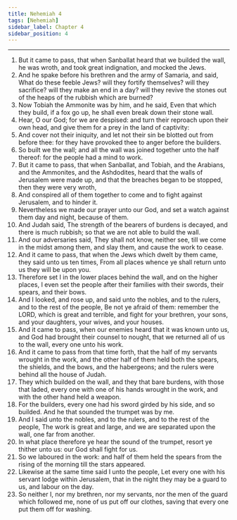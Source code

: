 ```yaml
---
title: Nehemiah 4
tags: [Nehemiah]
sidebar_label: Chapter 4
sidebar_position: 4
---
```


---
1. But it came to pass, that when Sanballat heard that we builded the wall, he was wroth, and took great indignation, and mocked the Jews.
2. And he spake before his brethren and the army of Samaria, and said, What do these feeble Jews? will they fortify themselves? will they sacrifice? will they make an end in a day? will they revive the stones out of the heaps of the rubbish which are burned?
3. Now Tobiah the Ammonite was by him, and he said, Even that which they build, if a fox go up, he shall even break down their stone wall.
4. Hear, O our God; for we are despised: and turn their reproach upon their own head, and give them for a prey in the land of captivity:
5. And cover not their iniquity, and let not their sin be blotted out from before thee: for they have provoked thee to anger before the builders.
6. So built we the wall; and all the wall was joined together unto the half thereof: for the people had a mind to work.
7. But it came to pass, that when Sanballat, and Tobiah, and the Arabians, and the Ammonites, and the Ashdodites, heard that the walls of Jerusalem were made up, and that the breaches began to be stopped, then they were very wroth,
8. And conspired all of them together to come and to fight against Jerusalem, and to hinder it.
9. Nevertheless we made our prayer unto our God, and set a watch against them day and night, because of them.
10. And Judah said, The strength of the bearers of burdens is decayed, and there is much rubbish; so that we are not able to build the wall.
11. And our adversaries said, They shall not know, neither see, till we come in the midst among them, and slay them, and cause the work to cease.
12. And it came to pass, that when the Jews which dwelt by them came, they said unto us ten times, From all places whence ye shall return unto us they will be upon you.
13. Therefore set I in the lower places behind the wall, and on the higher places, I even set the people after their families with their swords, their spears, and their bows.
14. And I looked, and rose up, and said unto the nobles, and to the rulers, and to the rest of the people, Be not ye afraid of them: remember the LORD, which is great and terrible, and fight for your brethren, your sons, and your daughters, your wives, and your houses.
15. And it came to pass, when our enemies heard that it was known unto us, and God had brought their counsel to nought, that we returned all of us to the wall, every one unto his work.
16. And it came to pass from that time forth, that the half of my servants wrought in the work, and the other half of them held both the spears, the shields, and the bows, and the habergeons; and the rulers were behind all the house of Judah.
17. They which builded on the wall, and they that bare burdens, with those that laded, every one with one of his hands wrought in the work, and with the other hand held a weapon.
18. For the builders, every one had his sword girded by his side, and so builded. And he that sounded the trumpet was by me.
19. And I said unto the nobles, and to the rulers, and to the rest of the people, The work is great and large, and we are separated upon the wall, one far from another.
20. In what place therefore ye hear the sound of the trumpet, resort ye thither unto us: our God shall fight for us.
21. So we laboured in the work: and half of them held the spears from the rising of the morning till the stars appeared.
22. Likewise at the same time said I unto the people, Let every one with his servant lodge within Jerusalem, that in the night they may be a guard to us, and labour on the day.
23. So neither I, nor my brethren, nor my servants, nor the men of the guard which followed me, none of us put off our clothes, saving that every one put them off for washing.